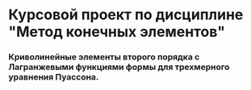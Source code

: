 # Курсовой проект по дисциплине "Метод конечных элементов"

### Криволинейные элементы второго порядка с Лагранжевыми функциями формы для трехмерного уравнения Пуассона.